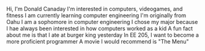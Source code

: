 Hi, I'm Donald Canaday
I'm interested in computers, videogames, and fitness
I am currently learning computer engineering
I'm originally from Oahu
I am a sophomore in computer engineering
I chose my major because I hae always been interested in how computers worked as a kid
A fun fact about me is that I ate at burger king yesterday
In EE 205, I want to become a more proficient programmer
A movie I would recommend is "The Menu"
